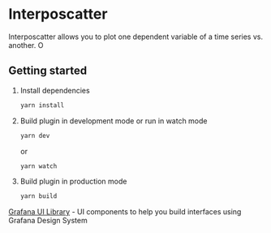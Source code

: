 # Interposcatter

Interposcatter allows you to plot one dependent variable of a time series vs. another. O

## Getting started

1. Install dependencies

   ```bash
   yarn install
   ```

2. Build plugin in development mode or run in watch mode

   ```bash
   yarn dev
   ```

   or

   ```bash
   yarn watch
   ```

3. Build plugin in production mode

   ```bash
   yarn build
   ```

 [Grafana UI Library](https://developers.grafana.com/ui) - UI components to help you build interfaces using Grafana Design System

